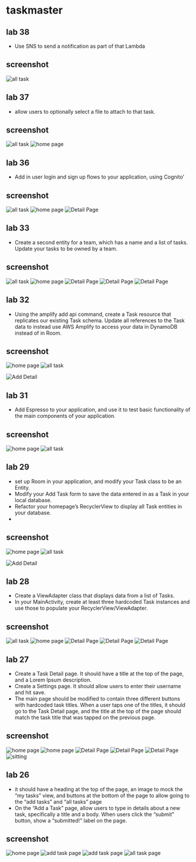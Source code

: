# taskmaster
## lab 38
- Use SNS to send a notification as part of that Lambda
## screenshot
![all task](firstAndroidapplication/app/screenshot/Screenshot_20210918-173637.jpg)

## lab 37
- allow users to optionally select a file to attach to that task.
## screenshot
![all task](firstAndroidapplication/app/screenshot/Screenshot_20210915-024850.jpg)
![home page](firstAndroidapplication/app/screenshot/Screenshot_20210915-025047.jpg)



## lab 36
-  Add in user login and sign up flows to your application, using Cognito’
## screenshot
![all task](firstAndroidapplication/app/screenshot/Screenshot_20210915-024533.jpg)
![home page](firstAndroidapplication/app/screenshot/Screenshot_20210915-024544.jpg)
![Detail Page](firstAndroidapplication/app/screenshot/Screenshot_20210915-024757.jpg)

## lab 33
- Create a second entity for a team, which has a name and a list of tasks. Update your tasks to be owned by a team.
## screenshot
![all task](firstAndroidapplication/app/screenshot/Screenshot_20210911-231854.jpg)
![home page](firstAndroidapplication/app/screenshot/Screenshot_20210911-231917.jpg)
![Detail Page](firstAndroidapplication/app/screenshot/Screenshot_20210911-231926.jpg)
![Detail Page](firstAndroidapplication/app/screenshot/Screenshot_20210911-232000.jpg)
![Detail Page](firstAndroidapplication/app/screenshot/Screenshot_20210911-232009.jpg)

## lab 32
-  Using the amplify add api command, create a Task resource that replicates our existing Task schema. Update all references to the Task data to instead use AWS Amplify to access your data in DynamoDB instead of in Room. 
## screenshot
![home page](firstAndroidapplication/app/screenshot/Screenshot_20210909-041304.jpg)
![all task](firstAndroidapplication/app/screenshot/Screenshot_20210909-041313.jpg)

![Add Detail](firstAndroidapplication/app/screenshot/Screenshot_20210909-041320.jpg)

## lab 31
-  Add Espresso to your application, and use it to test basic functionality of the main components of your application.

## screenshot
![home page](firstAndroidapplication/app/screenshot/Screenshot_20210909-041833.jpg)
![all task](firstAndroidapplication/app/screenshot/Screenshot_20210909-041914.jpg)



## lab 29
-  set up Room in your application, and modify your Task class to be an Entity.
- Modify your Add Task form to save the data entered in as a Task in your local database.
- Refactor your homepage’s RecyclerView to display all Task entities in your database.
- 
## screenshot
![home page](firstAndroidapplication/app/screenshot/Screenshot_20210901-161708.jpg)
![all task](firstAndroidapplication/app/screenshot/Screenshot_20210901-161734.jpg)

![Add Detail](firstAndroidapplication/app/screenshot/Screenshot_20210901-172445.jpg)


## lab 28
- Create a ViewAdapter class that displays data from a list of Tasks.
- In your MainActivity, create at least three hardcoded Task instances and use those to populate your RecyclerView/ViewAdapter.
## screenshot
![all task](firstAndroidapplication/app/screenshot/Screenshot_20210831-163856.jpg)
![home page](firstAndroidapplication/app/screenshot/Screenshot_20210901-010414.jpg)
![Detail Page](firstAndroidapplication/app/screenshot/Screenshot_20210901-014504.jpg)
![Detail Page](firstAndroidapplication/app/screenshot/Screenshot_20210901-014511.jpg)
![Detail Page](firstAndroidapplication/app/screenshot/Screenshot_20210901-014516.jpg)


## lab 27
- Create a Task Detail page. It should have a title at the top of the page, and a Lorem Ipsum description.
- Create a Settings page. It should allow users to enter their username and hit save.
- The main page should be modified to contain three different buttons with hardcoded task titles. When a user taps one of the titles, it should go to the Task Detail page, and the title at the top of the page should match the task title that was tapped on the previous page.
## screenshot
![home page](firstAndroidapplication/app/screenshot/Screenshot_20210830-164814.jpg)
![home page](firstAndroidapplication/app/screenshot/Screenshot_20210830-164910.jpg)
![Detail Page](firstAndroidapplication/app/screenshot/Screenshot_20210830-164828.jpg)
![Detail Page](firstAndroidapplication/app/screenshot/Screenshot_20210830-164836.jpg)
![Detail Page](firstAndroidapplication/app/screenshot/Screenshot_20210830-164851.jpg)
![sitting](firstAndroidapplication/app/screenshot/Screenshot_20210830-164906.jpg)




## lab 26
- it should have a heading at the top of the page, an image to mock the “my tasks” view, and buttons at the bottom of the page to allow going to the “add tasks” and “all tasks” page
- On the “Add a Task” page, allow users to type in details about a new task, specifically a title and a body. When users click the “submit” button, show a “submitted!” label on the page.
## screenshot
![home page](firstAndroidapplication/app/screenshot/Screenshot_20210829-182116.jpg)
![add task page](firstAndroidapplication/app/screenshot/Screenshot_20210829-182124.jpg)
![add task page](firstAndroidapplication/app/screenshot/Screenshot_20210829-182131.jpg)
![all task page](firstAndroidapplication/app/screenshot/Screenshot_20210829-182138.jpg)

